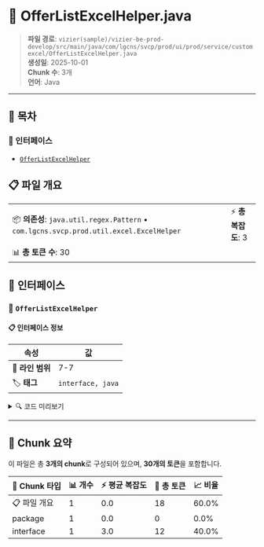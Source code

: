 # 📄 OfferListExcelHelper.java

> **파일 경로**: `vizier(sample)/vizier-be-prod-develop/src/main/java/com/lgcns/svcp/prod/ui/prod/service/customexcel/OfferListExcelHelper.java`  
> **생성일**: 2025-10-01  
> **Chunk 수**: 3개  
> **언어**: Java
---

## 📑 목차

### 🔌 인터페이스
- [`OfferListExcelHelper`](#interface-offerlistexcelhelper)


## 📋 파일 개요

| | |
|--|--|
| 📦 **의존성**: `java.util.regex.Pattern` • `com.lgcns.svcp.prod.util.excel.ExcelHelper` | ⚡ **총 복잡도**: 3 |
| 📊 **총 토큰 수**: 30 |  |




## 🔌 인터페이스

### <a id="interface-offerlistexcelhelper"></a>🔌 `OfferListExcelHelper`


#### 📋 인터페이스 정보

| 속성 | 값 |
|------|----|
| 📍 **라인 범위** | 7-7 |
| 🏷️ **태그** | `interface, java` |
<details>
<summary>🔍 코드 미리보기</summary>

```java
public interface OfferListExcelHelper extends ExcelHelper {
    Pattern DATABASE_DATE_PATTERN = Pattern.compile("\\d{4}-\\d{2}-\\d{2} \\d{2}:\\d{2}:\\d{2}");
}...
```

**Chunk 정보**
- 🆔 **ID**: `0cdfc80b8d6d`
- 📊 **토큰**: 12

</details>

---




## 🧩 Chunk 요약

이 파일은 총 **3개의 chunk**로 구성되어 있으며, **30개의 토큰**을 포함합니다.

| 🧩 Chunk 타입 | 📊 개수 | ⚡ 평균 복잡도 | 📝 총 토큰 | 📈 비율 |
|---------------|--------|-------------|----------|--------|
| 📋 파일 개요 | 1 | 0.0 | 18 | 60.0% |
| package | 1 | 0.0 | 0 | 0.0% |
| interface | 1 | 3.0 | 12 | 40.0% |

